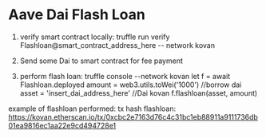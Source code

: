 # Aave Dai Flash Loan

1. verify smart contract locally:
truffle run verify Flashloan@smart_contract_address_here -- network kovan

2. Send some Dai to smart contract for fee payment

3. perform flash loan:
truffle console --network kovan
let f = await Flashloan.deployed
amount = web3.utils.toWei('1000') //borrow dai
asset = 'insert_dai_address_here' //Dai kovan
f.flashloan(asset, amount)

example of flashloan performed:
tx hash flashloan:
https://kovan.etherscan.io/tx/0xcbc2e7163d76c4c31bc1eb88911a9111736db01ea9816ec1aa22e9cd494728e1
